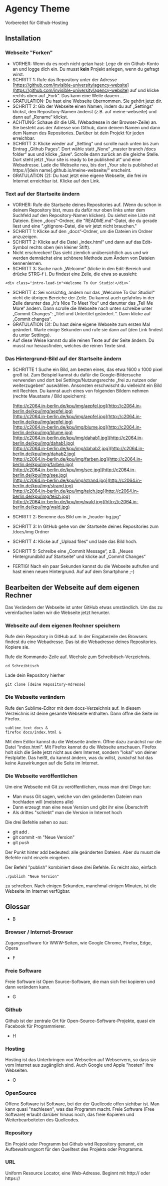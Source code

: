 # Agency Theme

Vorbereitet für Github-Hosting

## Installation

### Webseite "Forken"

- VORHER: Wenn du es noch nicht getan hast: Lege dir ein Github-Konto an und logge dich ein.
		Du musst **kein** Projekt anlegen, wenn du gefragt wirst.
- SCHRITT 1: Rufe das Repository unter der Adresse [https://github.com/invisible-university/agency-website](https://github.com/invisible-university/agency-website) auf und klicke rechts oben auf „Fork“. Das kann eine Weile dauern ...
- GRATULATION: Du hast eine Webseite übernommen. Sie gehört jetzt dir.
- SCHRITT 2: Gib der Webseite einen Namen, indem du auf „Settings“ klickst, den Repository-Namen änderst (z.B. auf meine-webseite) und dann auf „Rename“ klickst.
- ACHTUNG: Schaue dir die URL (Webadresse in der Browser-Zeile) an. Sie besteht aus der Adresse von Github, dann deinem Namen und dann dem Namen des Repositories. 
		Darüber ist dein Projekt für jeden erreichbar.
- SCHRITT 3: Klicke wieder auf „Setting“ und scrolle nach unten bis zum Eintrag „Github Pages“.
  	Dort wähle statt „None“ „master branch /docs folder“ aus und klicke „Save“. Scrolle dann zurück an die gleiche Stelle. Dort steht jetzt „Your site is ready to be published at“ und eine Webadresse. Lade die Webseite neu, bis dort „Your site is published at https://[dein name].github.io/meine-webseite/“ erscheint.
- GRATULATION (2): Du hast jetzt eine eigene Webseite, die frei im Internet erreichbar ist. Klicke auf den Link.

### Text auf der Startseite ändern

- VORHER: Rufe die Startseite deines Repositories auf. (Wenn du schon in deinem Repository bist, muss du dafür nur oben links unter dem Suchfeld auf den Repository-Namen klicken). Du siehst eine Liste mit Dateien. Einen „docs“-Ordner, die "README.md"-Datei, die du gerade liest und eine ".gitignore-Datei, die wir jetzt nicht brauchen."
- SCHRITT 1: Klicke auf den „docs“-Ordner, um die Dateien im Ordner anzuzeigen.
- SCHRITT 2: Klicke auf die Datei „index.html“ und dann auf das Edit-Symbol rechts oben (ein kleiner Stift).
- Nicht erschrecken! Das sieht ziemlich unübersichtlich aus und wir werden demnächst eine schönere Methode zum Ändern von Dateien kennenlernen.
- SCHRITT 3: Suche nach „Welcome“ (klicke in den Edit-Bereich und drücke STRG-f ). Du findest eine Zeile, die etwa so aussieht:

```
<div class="intro-lead-in">Welcome To Our Studio!</div>`
```
- SCHRITT 4: Sei vorsichtig, ändern nur das „Welcome To Our Studio!“ nicht die übrigen Bereiche der Zeile. Du kannst auch gefahrlos in der Zeile darunter das „It's Nice To Meet You“ und darunter das „Tell Me More“ ändern. Dann scrolle die Webseite nach unten schreibe unter „Commit Changes“: „Titel und Untertitel geändert.“. Dann klicke auf „Commit changes“.
- GRATULATION (3): Du hast deine eigene Webseite zum ersten Mal geändert. Warte einige Sekunden und rufe sie dann auf (den Link findest du unter Settings).
- Auf diese Weise kannst du alle reinen Texte auf der Seite ändern. Du musst nur herausfinden, welches die reinen Texte sind. 

### Das Hintergrund-Bild auf der Startseite ändern
- SCHRITTE 1 Suche ein Bild, am besten eines, das etwa 1600 x 1000 pixel groß ist. Zum Beispiel kannst du dafür die Google-Bildersuche verwenden und dort bei Settings/Nutzungsrechte „frei zu nutzen oder weiterzugeben“ auswählen. Ansonsten erschwischt du vielleicht ein Bild mit Rechten. Du kannst auch eines von folgenden Bildern nehmen (rechte Maustaste / Bild speichern):

	[http://c2064.in-berlin.de/kpu/img/aepfel.jpg](http://c2064.in-berlin.de/kpu/img/aepfel.jpg)  
	[http://c2064.in-berlin.de/kpu/img/aepfel.jpg](http://c2064.in-berlin.de/kpu/img/aepfel.jpg)  
	[http://c2064.in-berlin.de/kpu/img/blume.jpg](http://c2064.in-berlin.de/kpu/img/blume.jpg)  
	[http://c2064.in-berlin.de/kpu/img/dahab1.jpg](http://c2064.in-berlin.de/kpu/img/dahab1.jpg)  
	[http://c2064.in-berlin.de/kpu/img/dahab2.jpg](http://c2064.in-berlin.de/kpu/img/dahab2.jpg)  
	[http://c2064.in-berlin.de/kpu/img/farben.jpg](http://c2064.in-berlin.de/kpu/img/farben.jpg)  
	[http://c2064.in-berlin.de/kpu/img/see.jpg](http://c2064.in-berlin.de/kpu/img/see.jpg)  
	[http://c2064.in-berlin.de/kpu/img/strand.jpg](http://c2064.in-berlin.de/kpu/img/strand.jpg)  
	[http://c2064.in-berlin.de/kpu/img/teich.jpg](http://c2064.in-berlin.de/kpu/img/teich.jpg)  
	[http://c2064.in-berlin.de/kpu/img/wald.jpg](http://c2064.in-berlin.de/kpu/img/wald.jpg)  

- SCHRITT 2: Benenne das Bild um in „header-bg.jpg“
- SCHRITT 3: In GitHub gehe von der Startseite deines Repositories zum /docs/img Ordner
- SCHRITT 4: Klicke auf „Upload files“ und lade das Bild hoch.
- SCHRITT 5: Schreibe eine „Commit Message“, z.B. „Neues Hintergrundbild auf Startseite“ und klicke auf „Commit Changes“
- FERTIG! Nach ein paar Sekunden kannst du die Webseite aufrufen und hast einen neuen Hintergrund. Auf auf dem Smartphone ;-)


## Bearbeiten der Webseite auf dem eigenen Rechner

Das Verändern der Webseite ist unter GitHub etwas umständlich. Um das zu vereinfachen laden wir die Webseite jetzt herunter.

### Webseite auf dem eigenen Rechner speichern

Rufe dein Repository in GitHub auf. In der Eingabezeile des Browsers findest du eine Webadresse. Das ist die Webadresse deines Repositories. Kopiere sie.

Rufe die Kommando-Zeile auf. Wechsle zum Schreibtisch-Verzeichnis.

```
cd Schreibtisch
```

Lade dein Repository hierher

```
git clone [deine Repository-Adresse]
```

### Die Webseite verändern

Rufe den Sublime-Editor mit dem docs-Verzeichnis auf. In diesem Verzeichnis ist deine gesamte Webseite enthalten.
Dann öffne die Seite im Firefox.

```
sublime_text docs &
firefox docs/index.html &
```

Mit dem Editor kannst du die Webseite ändern. Öffne dazu zunächst nur die Datei "index.html".
Mit Firefox kannst du die Webseite anschauen. Firefox holt sich die Seite jetzt nicht aus dem Internet, sondern "lokal" von deiner Festplatte.
Das heißt, du kannst ändern, was du willst, zunächst hat das keine Auswirkungen auf die Seite im Internet.

### Die Webseite veröffentlichen

Um eine Webseite mit Git zu veröffentlichen, muss man drei Dinge tun:
- Man muss Git sagen, welche von den geänderten Dateien man hochladen will (meistens alle)
- Dann erzeugt man eine neue Version und gibt ihr eine Überschrift
- Als drittes "schiebt" man die Version in Internet hoch

Die drei Befehle sehen so aus:
- git add .
- git commit -m "Neue Version"
- git push

Der Punkt hinter add bedeuted: alle geänderten Dateien. Aber du musst die Befehle nicht einzeln eingeben.

Der Befehl "publish" kombiniert diese drei Befehle. Es reicht also, einfach

```
./publish "Neue Version"
```

zu schreiben. Nach einigen Sekunden, manchmal einigen Minuten, ist die Webseite im Internet verfügbar.


## Glossar

- B

### Browser / Internet-Browser

Zugangssoftware für WWW-Seiten, wie Google Chrome, Firefox, Edge, Opera


- F

### Freie Software

Freie Software ist Open Source-Software, die man sich frei kopieren und dann verändern kann.

- G

### Github

Github ist der zentrale Ort für Open-Source-Software-Projekte, quasi ein Facebook für Programmierer.

- H

### Hosting

Hosting ist das Unterbringen von Webseiten auf Webservern, so dass sie vom Internet aus zugänglich sind. Auch Google und Apple "hosten" ihre Webseiten.

- O

### OpenSource

Offene Software ist Software, bei der der Quellcode offen sichtbar ist. Man kann quasi "nachlesen", was das Programm macht. Freie Software (Free Software) erlaubt darüber hinaus noch, das freie Kopieren und Weiterbearbeiteten des Quellcodes.

### Repository

Ein Projekt oder Programm bei Github wird Repository genannt, ein Aufbewahrungsort für den Quelltext des Projekts oder Programms. 

### URL

Uniform Resource Locator, eine Web-Adresse. Beginnt mit http:// oder https://

